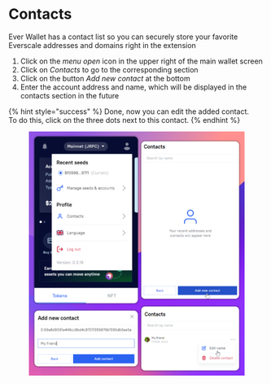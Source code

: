 # Contacts

Ever Wallet has a contact list so you can securely store your favorite Everscale addresses and domains right in the extension

1. Click on the _menu open_ icon in the upper right of the main wallet screen
2. Click on _Contacts_ to go to the corresponding section
3. Click on the button _Add new contact_ at the bottom
4. Enter the account address and name, which will be displayed in the contacts section in the future

{% hint style="success" %}
Done, now you can edit the added contact. \
To do this, click on the three dots next to this contact.
{% endhint %}

<figure><img src=".gitbook/assets/image (41).png" alt=""><figcaption></figcaption></figure>
